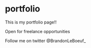 # portfolio

This is my portfolio page!!

Open for freelance opportunities

Follow me on twitter @BrandonLeBoeuf\_
